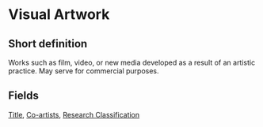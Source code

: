 # Visual Artwork
## Short definition
Works such as film, video, or new media developed as a result of an artistic practice. May serve for commercial purposes.
## Fields
[Title](../Object-Fields/Visual%20Artwork/Title.md),
[Co-artists](../Object-Fields/Visual%20Artwork/Co-artists.md),
[Research Classification](../Object-Fields/Visual%20Artwork/Research%20Classification.md)
